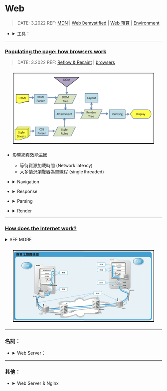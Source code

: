 <style> 
.imgBox{
  display: flex; 
  flex-direction: column; 
  margin: 5%; 
  justify-content: center;
  border: 2px solid black;
}
</style>

<!--  style  -->

###### <!-- ref -->

[mdn]: https://developer.mozilla.org/en-US/docs/Learn/Getting_started_with_the_web
[web demystified]: https://www.youtube.com/playlist?list=PLo3w8EB99pqLEopnunz-dOOBJ8t-Wgt2g
[populating the page: how browsers work]: https://developer.mozilla.org/en-US/docs/Web/Performance/How_browsers_work#parsing
[https-ssl-ca]: https://progressbar.tw/posts/96
[web server & nginx]: https://medium.com/starbugs/web-server-nginx-1-cf5188459108
[syn, syn-ack, ack]: https://kknews.cc/zh-tw/code/kn23bzr.html
[tcp slow start]: https://developer.mozilla.org/en-US/docs/Glossary/TCP_slow_start
[rfc 5681]: https://datatracker.ietf.org/doc/html/rfc5681
[congestion control]: https://zh.wikipedia.org/wiki/TCP%E6%8B%A5%E5%A1%9E%E6%8E%A7%E5%88%B6
[async/defer script]: https://ithelp.ithome.com.tw/articles/10216858
[web accessibility]: https://blog.techbridge.cc/2019/10/13/web-accessibility-intro/
[first meaningful paint]: https://developer.mozilla.org/en-US/docs/Glossary/first_meaningful_paint
[time to interactive]: https://developer.mozilla.org/en-US/docs/Glossary/Time_to_interactive
[how does the internet work?]: https://developer.mozilla.org/en-US/docs/Learn/Common_questions/How_does_the_Internet_work
[域名]: https://www.nss.com.tw/top-level-domain/
[域名 .io]: https://www.fastcomet.com/blog/why-io-powerful-domain-choice
[time-to-live (ttl)]: https://www.quora.com/If-local-DNS-servers-keep-the-domain-name-IP-address-pairs-in-their-caches-for-a-week-do-they-encounter-any-problem-to-response-DNS-queries
[清除 dns cache]: https://www.wpbeginner.com/wp-tutorials/how-to-clear-your-dns-cache-mac-windows-chrome/
[web 預算]: https://developer.mozilla.org/en-US/docs/Learn/Common_questions/How_much_does_it_cost
[domain name]: https://developer.mozilla.org/en-US/docs/Learn/Common_questions/What_is_a_domain_name
[http]: ./HTTP.md
[application server vs web server]: https://vicxu.medium.com/web-server-and-application-server-5a6d9c940eff
[reflow & repaint]: https://ithelp.ithome.com.tw/articles/10217427
[environment]: https://developer.mozilla.org/en-US/docs/Learn/Common_questions/set_up_a_local_testing_server
[dom]: ../../JavaScript/note/DOM.md
[browsers]: http://taligarsiel.com/Projects/howbrowserswork1.htm

 <!-- ref -->

# Web

> DATE: 3.2022
> REF: [MDN] | [Web Demystified] | [Web 預算] | [Environment]

<!-- 工具 -->

- <details close>
     <summary>工具：</summary>

  </details>

---

### [Populating the page: how browsers work]

> DATE: 3.2022
> REF: [Reflow & Repaint] | [browsers]

<div class="imgBox" >
  <img src="../image/Web/Browsers_work.png" alt="Browsers_work.png" />
</div>

- 影響網頁效能主因

  - 等待資源加載時間 (Network latency)
  - 大多情況瀏覽器為單線程 (single threaded)

<!-- Navigation -->

- <details close>
     <summary>Navigation</summary>

  <div class="imgBox" >
      <img src="../image/Web/Navigation(DNS-TCP-TLS).png" alt="Navigation(DNS-TCP-TLS).png" />
  </div>

  - DNS Lookup

    - If you've never visited this site, a DNS lookup must happen.
    - Server 與其他圖片等資源的抉擇：
      - 資源放 Server？
      - 放 S3，client 直接去 S3 要圖片？
      - 放 S3，client 透過 Server proxy 要圖片？

  - TCP Handshake

    - [SYN, SYN-ACK, ACK]
      - Linux 檢測是否被 Syn 攻擊：`netstat -n -p TCP | grep SYN_RECV`

  - TLS Negotiation

    > 補充 [HTTPS-SSL-CA]

    - HTTPS 時提出 SSL
    - SSL：介於 application layer 與 transport layer 之間
    - SSL 改良為 TLS
    - HTTP/3 強迫使用 **TLS 1.3**

  </details>

<!-- Response -->

- <details close>
     <summary>Response</summary>

  <!-- TCP Slow Start -->

  - <details close>
     <summary>TCP Slow Start / 14kb rule (RFC 5681)</summary>

    > REF: [TCP Slow Start]

    (TTFB = responseStart - navigationStart)

    - The first chunk of content is usually **14kb** of data.
    - 名詞：

      - Time to First Byte (TTFB)：從 Navigation 開始到收到第一個 response 所花的時間

      - congestion window (cwnd)：由傳送方估算
        每次傳輸後，cwnd 以指數成長，直到**逾時**或**超過 ssthresh**。

        1. 達 ssthresh：改為線性成長
        2. 逾時：

        - ssthresh = cwnd/2
        - cwnd = MSS
        - 回到 Slow Start

      - Window Size：由接收方提供

      - slow start threshold (ssthresh)

      - acknowledgment (ACK)：TCP 接收後的回應

      - round-trip time (RTT)：發訊到收訊的時間

      - Maximum segment size (MSS)：預設 536，或是在 TCP SYN 時定義

    </details>

  <!-- Congestion control -->

  - <details close>
     <summary>Congestion control</summary>

    > REF: [Congestion control]

    </details>

  </details>

<!-- Parsing -->

- <details close>
  <summary>Parsing</summary>

  <!-- (1) Building the DOM tree -->

  - <details close>
     <summary>(1) Building the DOM tree</summary>

    > REF: [DOM]

    - 遇到 css file 時，可繼續解析 DOM，但遇到的 script (特別是 '非 async or defer')，可能會阻塞 (因為可能會用 js 選取 css)

    </details>

  <!-- Preload scanner -->

  - <details close>
     <summary>Preload scanner</summary>

    - 針對 image, css, [async/defer script] 等，在後台先行下載
      - async: 下載完立刻暫停其他動作執行 script

    </details>

  <!-- (2) Building the CSSOM -->

  - <details close>
     <summary>(2) Building the CSSOM</summary>

    - Building the CSSOM is very, very fast
    - The total time to create the CSSOM is generally less than the time it takes for one DNS lookup.

    </details>

  <!-- Other Processes -->

  - <details close>
     <summary>Other Processes</summary>

    - JavaScript Compilation

      - 解析成 Abstract Syntax Tree

    - Building the Accessibility Tree

      - [web accessibility]：身心障礙者使用

    </details>

  </details>

<!-- Render -->

- <details close>
     <summary>Render</summary>

  <!-- Style -->

  - <details close>
     <summary>Style</summary>

    - (3) DOM + CSSOM --> Render Tree

    </details>

  <!-- Layout -->

  - <details close>
     <summary>Layout</summary>

    - (4) 從 root 開始計算成幾何圖形
    - layout：第一次計算完成的圖形
    - reflows：layout 形成後，又再次做調整（回流）

    </details>

  <!-- Paint -->

  - <details close>
     <summary>Paint</summary>

    - (5) 將每個 Node 繪製到畫面
    - [First Meaningful Paint] (FMP)
    - 為確保 repainting 甚至可以比初始繪製還快
      --> 需要分層 --> 需要合成 (Compositing)

    </details>

  <!-- Compositing -->

  - <details close>
     <summary>Compositing</summary>

    - re-composite：只將需要的部分重繪

    </details>

  <!-- Interactivity -->

  - <details close>
     <summary>Interactivity</summary>

    - [Time to Interactive] (TTI)

    </details>

  - step:
    1. Building the DOM tree
    2. Building the CSSOM
    3. DOM + CSSOM --> Render Tree
    4. Run Layout on the Render Tree to compute the geometry of each Node
    5. Paint the individual nodes to the screen

  <div class="imgBox" >
    <img src="../image/Web/Browser_Waterfall_View.png" alt="Browser_Waterfall_View.png" />
  </div>

  </details>

---

### [How does the Internet work?]

<details close>
<summary>SEE MORE</summary>

> DATE: 3.2022
> REF:

<!-- 定義 -->

- <details close>
     <summary>定義</summary>

  The **Internet** is an infrastructure, whereas the **Web** is a service built on top of the infrastructure.

  </details>

- `Computer - Router - Modem - ISP (Modem-Router)`

  - Router (路由器)：用來分流網路 (本身也是 computer)
  - Modem (數據機)：用來轉換網路編碼＆電話編碼，始可透過電話線傳輸網路
  - ISP (Internet Service Provider)：如中華電信

<div class="imgBox" >
  <img src="../image/Web/Internet_map1.png" alt="Internet_map1.png" />
</div>

<!-- Domain Name -->

- <details close>
     <summary>Domain Name</summary>

  > REF: [域名] | [域名 .io] | [Domain Name]

  - TLD (Top-Level Domain)：頂級域名

    - max length is 63 characters

    - gTLD (Generic Top Level Domain)

      - 通用
      - `.com`, `.edu`, `.gov`, `.net`, `.org`, `.mil`, etc.

    - ccTLD (Country Code Top Level Domain)

      - 國家、地區

    - New gTLD (New Generic Top Level Domain)

      - 2012, ICANN 新增
      - `.book`, `.shoes`, `.food`, `.bike`, `.taipei`, etc.

    - 早期一般通用的，現已無限制：

      - `.com`：早期商業使用
      - `.org`：早期非營利使用
      - `.net`：早期網路服務供應商使用

    - 特殊的：(美國專用，其他國家通常將其設定為 **SLD**)

      - 商業使用：`.biz`
      - 政府使用：`.gov`
      - 教育使用：`.edu`

    - 指定地區：`.us`, `.fr`, `.se`, etc.

    - Google treats `.io` as a gTLD, and thus despite it actually being a ccTLD, you won’t be victim to geo-targeting.

  - Label (or component)

    - 1 ~ 63 字
    - A-Z | 0-9 | -

    - SLD (Second-level domain)：二級域名

      - TLD 的下一個
      - `EX. www.inf.ed.ac.uk --> SLD: ac, TLD: uk`

    - Subdomain (子域)

      - 你所擁有的 domain 都可以再自己建立 Subdomain

      ```
      EX.
      mail.example.com & calendar.example.com
      --> example.com 的 Subdomain

      example.com
      --> .com 的 Subdomain
      ```

  - DNS (Domain Name System)：查網域的地方 (如中華電信)

  - Registrar (註冊商)：

    - 負責記錄管理 domain 的公司
    - 並非購買 domain，而是租用，到期需再續約
    - 特例如 `.fire` 為 Amazon 專屬

  - 註冊步驟：

    - 查詢可用的 domain name：

      - 註冊商會提供 **whois** 服務來查詢
      - 也可用指令查詢 `$ whois xxx.com`

    - 註冊 domain name：

      - 註冊商官網仔細填表，確認資料無誤，送出付款無悔
      - 註冊成功後收到通知
      - 數小時內會通知所有 DNS

    - DNS 刷新

      - Authoritative name servers(top-level DNS servers)
        (權威 DNS)
      - 一般的 DNS 在有需要時，才會去向 Authoritative name servers 發送請求取的更新 (因此當新的 domain 啟用後，等到當地 DNS 有需求才會去向上詢問更新) (一般有快取，由下向上詢問)

  - DNS Cache

    - [清除 DNS Cache]：

      - windows: `ipconfig /flushdns`
      - mac: `sudo killall -HUP mDNSResponder`
      - chrome: `chrome://net-internals/#dns`

    - [time-to-live (ttl)]：

      - DNS Server 快取時間 (多久向上發請求更新)
      - 通常會設置在 1hr - 1day

  </details>

</details>

<div class="imgBox" >
  <img src="../image/Web/Internet_map2.png" alt="Internet_map2.png" />
</div>

---

### 名詞：

- <details close>
     <summary>Web Server：</summary>

  - [HTTP]
  - 託管必要條件：

    - 保持開機
    - 保持連接網路
    - 保持固定 IP (需申請)

  - Dedicated Web Server

    - 由第三方維護提供
    - EX. 架設在 AWS 的 Web Server

  - [Application Server vs Web Server]
    - Web Server：負責用 HTTP 溝通
    - Application Server：負責整理資料給 Web Server

  </details>

---

### 其他：

- <details close>
     <summary>Web Server & Nginx</summary>

  > REF: [Web Server & Nginx]

  - 其實透過 Node.js Golang 這類程式語言起的 Web Server 通常會被稱為 **Application Server**，而 Nginx、Apache 一般來說才會被稱為 **Web Server**。
  - 正向代理隐藏真實 Client，反向代理隱藏真實 Server

  </details>
